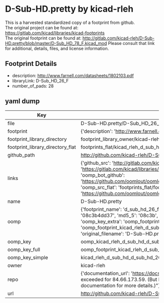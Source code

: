 # D-Sub-HD.pretty by kicad-rleh  
This is a harvested standardized copy of a footprint from github.  
The original project can be found at:  
https://gitlab.com/kicad/libraries/kicad-footprints  
The original footprint can be found at:
http://gitlab.com/kicad-rleh/D-Sub-HD.pretty/blob/master/D-Sub_HD_78_F.kicad_mod
Please consult that link for additional, details, files, and license information.  
## Footprint Details
* description: http://www.farnell.com/datasheets/1802103.pdf  
* libraryLink: D-Sub_HD_26_F  
* number_of_pads: 28  
## yaml dump  
| Key | Value |  
| --- | --- |  
| file | D-Sub-HD.pretty/D-Sub_HD_26_F.kicad_mod |  
| footprint | {'description': 'http://www.farnell.com/datasheets/1802103.pdf', 'libraryLink': 'D-Sub_HD_26_F', 'number_of_pads': 28} |  
| footprint_library_directory | footprint_library_owner/kicad-rleh_D-Sub-HD.pretty |  
| footprint_library_directory_flat | footprints_flat/kicad_rleh_d_sub_hd_d_sub_hd_26_f/working |  
| github_path | http://github.com/kicad-rleh/D-Sub-HD.pretty/blob/master/D-Sub_HD_26_F.kicad_mod |  
| links | {'github_src': 'http://gitlab.com/kicad-rleh/D-Sub-HD.pretty/blob/master/D-Sub_HD_78_F.kicad_mod', 'github_src_repo': 'https://gitlab.com/kicad/libraries/kicad-footprints', 'oomp_bot': 'footprints/kicad_rleh_d_sub_hd_d_sub_hd_26_f/working', 'oomp_bot_github': 'https://github.com/oomlout/oomlout_oomp_footprint_bot/tree/main/footprints/kicad_rleh_d_sub_hd_d_sub_hd_26_f/working', 'oomp_src_flat': 'footprints_flat/footprints_flat/kicad_rleh_d_sub_hd_d_sub_hd_26_f/working', 'oomp_src_flat_github': 'https://github.com/oomlout/oomlout_oomp_footprint_src/tree/main/footprints_flat/kicad_rleh_d_sub_hd_d_sub_hd_26_f/working'} |  
| name | D-Sub-HD.pretty |  
| oomp | {'footprint_name': 'd_sub_hd_26_f', 'library_name': 'd_sub_hd', 'md5': '08c3b4dd378104005144f515bcf1fd81', 'md5_10': '08c3b4dd37', 'md5_5': '08c3b', 'md5_6': '08c3b4', 'oomp_key': 'oomp_kicad_rleh_d_sub_hd_d_sub_hd_26_f', 'oomp_key_extra': 'oomp_footprint_kicad_rleh_d_sub_hd_d_sub_hd_26_f', 'oomp_key_full': 'oomp_footprint_kicad_rleh_d_sub_hd_d_sub_hd_26_f_08c3b4', 'oomp_key_simple': 'kicad_rleh_d_sub_hd_d_sub_hd_26_f', 'original_filename': 'D-Sub-HD.pretty/D-Sub_HD_26_F.kicad_mod', 'owner_name': 'kicad_rleh'} |  
| oomp_key | oomp_kicad_rleh_d_sub_hd_d_sub_hd_26_f |  
| oomp_key_full | oomp_footprint_kicad_rleh_d_sub_hd_d_sub_hd_26_f |  
| oomp_key_simple | kicad_rleh_d_sub_hd_d_sub_hd_26_f |  
| owner | kicad-rleh |  
| repo | {'documentation_url': 'https://docs.github.com/rest/overview/resources-in-the-rest-api#rate-limiting', 'message': "API rate limit exceeded for 84.66.173.59. (But here's the good news: Authenticated requests get a higher rate limit. Check out the documentation for more details.)"} |  
| url | http://github.com/kicad-rleh/D-Sub-HD.pretty |  

